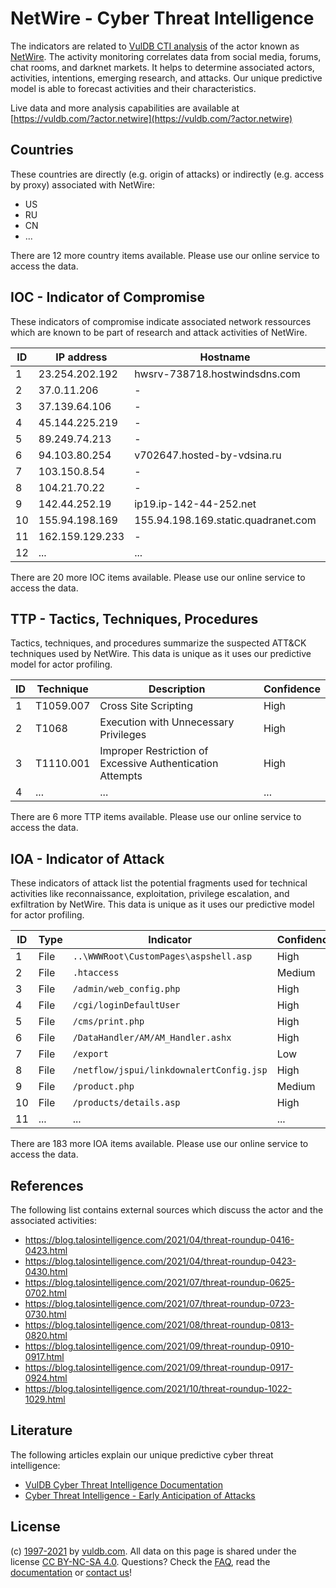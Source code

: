 # NetWire - Cyber Threat Intelligence

The indicators are related to [VulDB CTI analysis](https://vuldb.com/?kb.cti) of the actor known as [NetWire](https://vuldb.com/?actor.netwire). The activity monitoring correlates data from social media, forums, chat rooms, and darknet markets. It helps to determine associated actors, activities, intentions, emerging research, and attacks. Our unique predictive model is able to forecast activities and their characteristics.

Live data and more analysis capabilities are available at [https://vuldb.com/?actor.netwire](https://vuldb.com/?actor.netwire)

## Countries

These countries are directly (e.g. origin of attacks) or indirectly (e.g. access by proxy) associated with NetWire:

* US
* RU
* CN
* ...

There are 12 more country items available. Please use our online service to access the data.

## IOC - Indicator of Compromise

These indicators of compromise indicate associated network ressources which are known to be part of research and attack activities of NetWire.

ID | IP address | Hostname | Confidence
-- | ---------- | -------- | ----------
1 | 23.254.202.192 | hwsrv-738718.hostwindsdns.com | High
2 | 37.0.11.206 | - | High
3 | 37.139.64.106 | - | High
4 | 45.144.225.219 | - | High
5 | 89.249.74.213 | - | High
6 | 94.103.80.254 | v702647.hosted-by-vdsina.ru | High
7 | 103.150.8.54 | - | High
8 | 104.21.70.22 | - | High
9 | 142.44.252.19 | ip19.ip-142-44-252.net | High
10 | 155.94.198.169 | 155.94.198.169.static.quadranet.com | High
11 | 162.159.129.233 | - | High
12 | ... | ... | ...

There are 20 more IOC items available. Please use our online service to access the data.

## TTP - Tactics, Techniques, Procedures

Tactics, techniques, and procedures summarize the suspected ATT&CK techniques used by NetWire. This data is unique as it uses our predictive model for actor profiling.

ID | Technique | Description | Confidence
-- | --------- | ----------- | ----------
1 | T1059.007 | Cross Site Scripting | High
2 | T1068 | Execution with Unnecessary Privileges | High
3 | T1110.001 | Improper Restriction of Excessive Authentication Attempts | High
4 | ... | ... | ...

There are 6 more TTP items available. Please use our online service to access the data.

## IOA - Indicator of Attack

These indicators of attack list the potential fragments used for technical activities like reconnaissance, exploitation, privilege escalation, and exfiltration by NetWire. This data is unique as it uses our predictive model for actor profiling.

ID | Type | Indicator | Confidence
-- | ---- | --------- | ----------
1 | File | `..\WWWRoot\CustomPages\aspshell.asp` | High
2 | File | `.htaccess` | Medium
3 | File | `/admin/web_config.php` | High
4 | File | `/cgi/loginDefaultUser` | High
5 | File | `/cms/print.php` | High
6 | File | `/DataHandler/AM/AM_Handler.ashx` | High
7 | File | `/export` | Low
8 | File | `/netflow/jspui/linkdownalertConfig.jsp` | High
9 | File | `/product.php` | Medium
10 | File | `/products/details.asp` | High
11 | ... | ... | ...

There are 183 more IOA items available. Please use our online service to access the data.

## References

The following list contains external sources which discuss the actor and the associated activities:

* https://blog.talosintelligence.com/2021/04/threat-roundup-0416-0423.html
* https://blog.talosintelligence.com/2021/04/threat-roundup-0423-0430.html
* https://blog.talosintelligence.com/2021/07/threat-roundup-0625-0702.html
* https://blog.talosintelligence.com/2021/07/threat-roundup-0723-0730.html
* https://blog.talosintelligence.com/2021/08/threat-roundup-0813-0820.html
* https://blog.talosintelligence.com/2021/09/threat-roundup-0910-0917.html
* https://blog.talosintelligence.com/2021/09/threat-roundup-0917-0924.html
* https://blog.talosintelligence.com/2021/10/threat-roundup-1022-1029.html

## Literature

The following articles explain our unique predictive cyber threat intelligence:

* [VulDB Cyber Threat Intelligence Documentation](https://vuldb.com/?kb.cti)
* [Cyber Threat Intelligence - Early Anticipation of Attacks](https://www.scip.ch/en/?labs.20201022)

## License

(c) [1997-2021](https://vuldb.com/?kb.changelog) by [vuldb.com](https://vuldb.com/?kb.about). All data on this page is shared under the license [CC BY-NC-SA 4.0](https://creativecommons.org/licenses/by-nc-sa/4.0/). Questions? Check the [FAQ](https://vuldb.com/?kb.faq), read the [documentation](https://vuldb.com/?kb) or [contact us](https://vuldb.com/?contact)!
